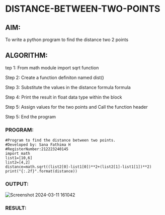 # DISTANCE-BETWEEN-TWO-POINTS

## AIM:
To write a python program to find the distance two 2 points
## ALGORITHM:
tep 1:
From math module import sqrt function

Step 2:
Create a function definiton named dist()

Step 3:
Substitute the values in the distance formula formula

Step 4:
Print the result in float data type within the block

Step 5:
Assign values for the two points and Call the function header

Step 5:
End the program
### PROGRAM:
```
#Program to find the distance between two points.
#Developed by: Sana Fathima H
#RegisterNumber:212223240145
import math
list1=[10,6]
list2=[4,2]
distance=math.sqrt((list2[0]-list1[0])**2+(list2[1]-list1[1])**2)
print("{:.2f}".format(distance))
```

### OUTPUT:
![Screenshot 2024-03-11 161042](https://github.com/Sanafathima95773/DISTANCE-BETWEEN-TWO-POINTS/assets/147084627/478f952a-e256-49d7-8c81-df8d72a97665)


### RESULT:
